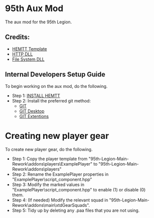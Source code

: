 # 95th Aux Mod
The aux mod for the 95th Legion.

## Credits:
- [HEMTT Template](https://github.com/TACHarsis/hemtt-mod-template)
- [HTTP DLL](https://github.com/dedmen/DAA_Mod)
- [File System DLL](https://github.com/Vindicta-Team/FileXT/wiki)

## Internal Developers Setup Guide
To begin working on the aux mod, do the following.

- Step 1: [INSTALL HEMTT](https://brettmayson.github.io/HEMTT/installation.html)
- Step 2: Install the preferred git method:
  - [GIT](https://git-scm.com/downloads)
  - [GIT Desktop](https://desktop.github.com/download/)
  - [GIT Extentions](https://gitextensions.github.io/)

# Creating new player gear
To create new player gear, do the following.

- Step 1: Copy the player template from "95th-Legion-Main-Rework\addons\players\ExamplePlayer" to "95th-Legion-Main-Rework\addons\players"
- Step 2: Rename the ExamplePlayer properties in "ExamplePlayer\script_component.hpp"
- Step 3: Modify the marked values in "ExamplePlayer\script_component.hpp" to enable (1) or disable (0) them.
- Step 4: (If needed) Modify the relevant squad in "95th-Legion-Main-Rework\addons\main\xtdGearSquads".
- Step 5: Tidy up by deleting any .paa files that you are not using.
